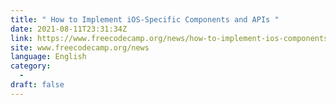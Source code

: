```yaml
---
title: " How to Implement iOS-Specific Components and APIs "
date: 2021-08-11T23:31:34Z
link: https://www.freecodecamp.org/news/how-to-implement-ios-components-apis/?utm_medium=RSS&utm_source=news.12bit.vn
site: www.freecodecamp.org/news
language: English
category:
  -   
draft: false
---
```

